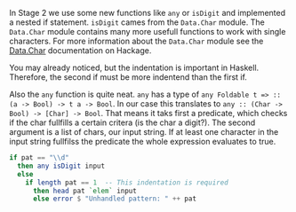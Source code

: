 In Stage 2 we use some new functions like `any` or `isDigit` and implemented a nested if statement.
`isDigit` cames from the `Data.Char` module.
The `Data.Char` module contains many more usefull functions to work with single characters.
For more information about the `Data.Char` module see the [Data.Char](https://hackage.haskell.org/package/base-4.17.0.0/docs/Data-Char.html) documentation on Hackage.

You may already noticed, but the indentation is important in Haskell.
Therefore, the second if must be more indentend than the first if.

Also the `any` function is quite neat.
`any` has a type of `any Foldable t => :: (a -> Bool) -> t a -> Bool`.
In our case this translates to `any :: (Char -> Bool) -> [Char] -> Bool`.
That means it taks first a predicate, which checks if the char fullfills a certain critera (is the char a digit?).
The second argument is a list of chars, our input string.
If at least one character in the input string fullfilss the predicate the whole expression evaluates to true.

```haskell
if pat == "\\d"
  then any isDigit input
  else
    if length pat == 1  -- This indentation is required
      then head pat `elem` input
      else error $ "Unhandled pattern: " ++ pat
```
